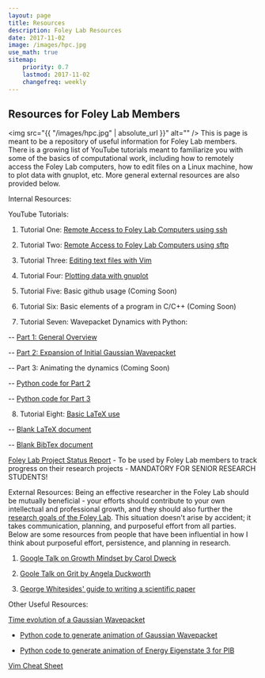 ```yaml
---
layout: page
title: Resources
description: Foley Lab Resources
date: 2017-11-02
image: /images/hpc.jpg
use_math: true 
sitemap:
    priority: 0.7
    lastmod: 2017-11-02
    changefreq: weekly
---
```

## Resources for Foley Lab Members

<span class="image left"><img src="{{ "/images/hpc.jpg" | absolute_url }}" alt="" /></span> 
This is page is meant to be a repository of useful information for Foley Lab members.  There is
a growing list of YouTube tutorials meant to familiarize you with some of the basics of computational work, including
how to remotely access the Foley Lab computers, how to edit files on a Linux machine, how to plot data with gnuplot, etc.
More general external resources are also provided below.

Internal Resources:

YouTube Tutorials:

1. Tutorial One: [Remote Access to Foley Lab Computers using ssh](https://youtu.be/DpgQe_j371E)

2. Tutorial Two: [Remote Access to Foley Lab Computers using sftp](https://youtu.be/z6j0V4qRDss)

3. Tutorial Three: [Editing text files with Vim](https://youtu.be/DH_RrBCfV6I)

4. Tutorial Four:  [Plotting data with gnuplot](https://youtu.be/zoBxA11S73g)

5. Tutorial Five:  Basic github usage (Coming Soon)

6. Tutorial Six: Basic elements of a program in C/C++ (Coming Soon)

7. Tutorial Seven: Wavepacket Dynamics with Python:

-- [Part 1: General Overview](https://youtu.be/LpyyPTVP37o)

-- [Part 2: Expansion of Initial Gaussian Wavepacket](https://youtu.be/0ye0q5aWzfQ)

-- Part 3: Animating the dynamics (Coming Soon)

-- [Python code for Part 2](/assets/pib_static.py)

-- [Python code for Part 3](/assets/pib_wp.py)

8.  Tutorial Eight: [Basic LaTeX use](https://youtu.be/BPcFAmskBJs)

-- [Blank LaTeX document](/assets/pubs/Example.tex)

-- [Blank BibTex document](/assets/pubs/Example.bib)

[Foley Lab Project Status Report](/assets/pubs/FoleyLab_Project_Status_Report.docx) - To be used by Foley Lab members to track progress on their research projects - MANDATORY FOR SENIOR RESEARCH STUDENTS!


External Resources:  Being an effective researcher in the Foley Lab should be mutually beneficial - your efforts should 
contribute to your own intellectual and professional growth, and they should also further the [research goals of the Foley Lab](/about/). 
This situation doesn't arise by accident; it takes communication, planning, and purposeful effort from all parties.  
Below are some resources from people that have been influential in how I think about purposeful effort, persistence, and planning in research.  

1. [Google Talk on Growth Mindset by Carol Dweck](https://youtu.be/-71zdXCMU6A)

2. [Goole Talk on Grit by Angela Duckworth](https://youtu.be/W-ONEAcBeTk)

3. [George Whitesides' guide to writing a scientific paper](http://ee.ucr.edu/~rlake/Whitesides_writing_res_paper.pdf)

Other Useful Resources:

[Time evolution of a Gaussian Wavepacket](https://youtu.be/aE4eEP-V_V8)

- [Python code to generate animation of Gaussian Wavepacket](/assets/pib_wp.py)

- [Python code to generate animation of Energy Eigenstate 3 for PIB](/assets/pib_ee3.py)

[Vim Cheat Sheet](/assets/pubs/vi_cheat_sheet.pdf)





